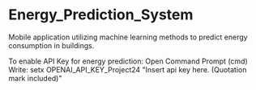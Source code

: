 # Energy_Prediction_System
Mobile application utilizing machine learning methods to predict energy consumption in buildings.

To enable API Key for energy prediction:
Open Command Prompt (cmd)
Write: setx OPENAI_API_KEY_Project24 "Insert api key here. (Quotation mark included)"
